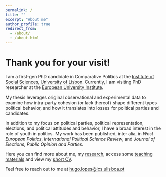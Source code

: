 ```yaml
---
permalink: /
title: ""
excerpt: "About me"
author_profile: true
redirect_from: 
  - /about/
  - /about.html
---
```


Thank you for your visit!
======

I am a first-gen PhD candidate in Comparative Politics at the [Institute of Social Sciences, University of Lisbon](https://www.ics.ulisboa.pt/). Currently, I am visiting PhD researcher at the [European University Institute](https://www.eui.eu/en/academic-units/political-and-social-sciences).

My thesis leverages original observational and experimental data to examine how intra-party cohesion (or lack thereof) shape different types political behavior, and how it translates into losses for political parties and candidates. 

In addition to my focus on political parties, political representation, elections, and political attitudes and behavior, I have a broad interest in the role of youth in politics. My work has been published, inter alia, in <i>West European Politics</i>, <i>International Political Science Review</i>, and <i>Journal of Elections, Public Opinion and Parties</i>. 

Here you can find more about me, my [research](https://hugoferrinholopes.github.io/publications/), access some [teaching materials](https://hugoferrinholopes.github.io/teaching/) and view my [short CV](https://hugoferrinholopes.github.io/cv/).

Feel free to reach out to me at [hugo.lopes@ics.ulisboa.pt](hugo.lopes@ics.ulisboa.pt)
